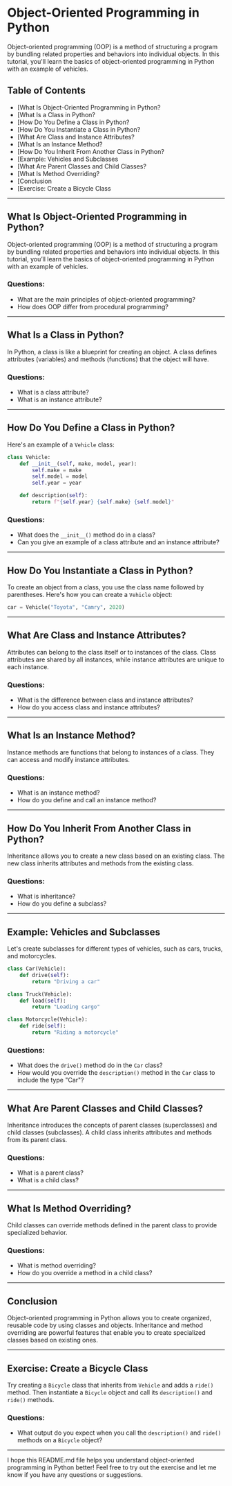 # Object-Oriented Programming in Python

Object-oriented programming (OOP) is a method of structuring a program by bundling related properties and behaviors into individual objects. In this tutorial, you'll learn the basics of object-oriented programming in Python with an example of vehicles.

## Table of Contents

- [What Is Object-Oriented Programming in Python?
- [What Is a Class in Python?
- [How Do You Define a Class in Python?
- [How Do You Instantiate a Class in Python?
- [What Are Class and Instance Attributes?
- [What Is an Instance Method?
- [How Do You Inherit From Another Class in Python?
- [Example: Vehicles and Subclasses
- [What Are Parent Classes and Child Classes?
- [What Is Method Overriding?
- [Conclusion
- [Exercise: Create a Bicycle Class

---

## What Is Object-Oriented Programming in Python?

Object-oriented programming (OOP) is a method of structuring a program by bundling related properties and behaviors into individual objects. In this tutorial, you’ll learn the basics of object-oriented programming in Python with an example of vehicles.

### Questions:

- What are the main principles of object-oriented programming?
- How does OOP differ from procedural programming?

---

## What Is a Class in Python?

In Python, a class is like a blueprint for creating an object. A class defines attributes (variables) and methods (functions) that the object will have.

### Questions:

- What is a class attribute?
- What is an instance attribute?

---

## How Do You Define a Class in Python?

Here's an example of a `Vehicle` class:

```python
class Vehicle:
    def __init__(self, make, model, year):
        self.make = make
        self.model = model
        self.year = year

    def description(self):
        return f"{self.year} {self.make} {self.model}"
```

### Questions:

- What does the `__init__()` method do in a class?
- Can you give an example of a class attribute and an instance attribute?

---

## How Do You Instantiate a Class in Python?

To create an object from a class, you use the class name followed by parentheses. Here's how you can create a `Vehicle` object:

```python
car = Vehicle("Toyota", "Camry", 2020)
```

---

## What Are Class and Instance Attributes?

Attributes can belong to the class itself or to instances of the class. Class attributes are shared by all instances, while instance attributes are unique to each instance.

### Questions:

- What is the difference between class and instance attributes?
- How do you access class and instance attributes?

---

## What Is an Instance Method?

Instance methods are functions that belong to instances of a class. They can access and modify instance attributes.

### Questions:

- What is an instance method?
- How do you define and call an instance method?

---

## How Do You Inherit From Another Class in Python?

Inheritance allows you to create a new class based on an existing class. The new class inherits attributes and methods from the existing class.

### Questions:

- What is inheritance?
- How do you define a subclass?

---

## Example: Vehicles and Subclasses

Let's create subclasses for different types of vehicles, such as cars, trucks, and motorcycles.

```python
class Car(Vehicle):
    def drive(self):
        return "Driving a car"

class Truck(Vehicle):
    def load(self):
        return "Loading cargo"

class Motorcycle(Vehicle):
    def ride(self):
        return "Riding a motorcycle"
```

### Questions:

- What does the `drive()` method do in the `Car` class?
- How would you override the `description()` method in the `Car` class to include the type "Car"?

---

## What Are Parent Classes and Child Classes?

Inheritance introduces the concepts of parent classes (superclasses) and child classes (subclasses). A child class inherits attributes and methods from its parent class.

### Questions:

- What is a parent class?
- What is a child class?

---

## What Is Method Overriding?

Child classes can override methods defined in the parent class to provide specialized behavior.

### Questions:

- What is method overriding?
- How do you override a method in a child class?

---

## Conclusion

Object-oriented programming in Python allows you to create organized, reusable code by using classes and objects. Inheritance and method overriding are powerful features that enable you to create specialized classes based on existing ones.

---

## Exercise: Create a Bicycle Class

Try creating a `Bicycle` class that inherits from `Vehicle` and adds a `ride()` method. Then instantiate a `Bicycle` object and call its `description()` and `ride()` methods.

### Questions:

- What output do you expect when you call the `description()` and `ride()` methods on a `Bicycle` object?

---

I hope this README.md file helps you understand object-oriented programming in Python better! Feel free to try out the exercise and let me know if you have any questions or suggestions.
